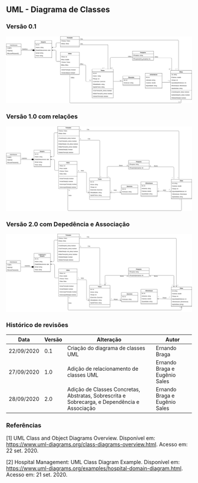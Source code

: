 ## UML - Diagrama de Classes

### Versão 0.1
<a href="https://github.com/UnBArqDsw/2020.1_G9_WoCo/blob/feat/UML-class-diagram/docs/Modelagem/images/umlClass.png">


![UML Classes 0.1](../../images/umlClass.png)
</a>

### Versão 1.0 com relações
<a href="https://github.com/UnBArqDsw/2020.1_G9_WoCo/blob/feat/UML-class-diagram/docs/Modelagem/images/umlClass1.png">


![UML Classes 1.0](../../images/umlClass1.png)
</a>

### Versão 2.0 com Depedência e Associação
<a href="https://github.com/UnBArqDsw/2020.1_G9_WoCo/blob/feat/UML-class-diagram/docs/Modelagem/images/umlClass2.png">


![UML Classes 2.0](../../images/umlClass2.png)
</a>

### Histórico de revisões
|Data|Versão|Alteração|Autor|
|----|------|---------|-----|
| 22/09/2020 | 0.1 | Criação do diagrama de classes UML | Ernando Braga |
| 27/09/2020 | 1.0 | Adição de relacionamento de classes UML | Ernando Braga e Eugênio Sales |
| 28/09/2020 | 2.0 | Adição de Classes Concretas, Abstratas, Sobrescrita e Sobrecarga, e Dependência e Associação | Ernando Braga e Eugênio Sales |


### Referências

[1] UML Class and Object Diagrams Overview. Disponível em: <https://www.uml-diagrams.org/class-diagrams-overview.html>. Acesso em: 22 set. 2020.

[2] Hospital Management: UML Class Diagram Example. Disponível em: <https://www.uml-diagrams.org/examples/hospital-domain-diagram.html>. Acesso em: 21 set. 2020.